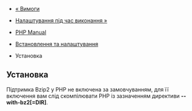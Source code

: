 - [« Вимоги](bzip2.requirements.md)
- [Налаштування під час виконання »](bzip2.configuration.md)

- [PHP Manual](index.md)
- [Встановлення та налаштування](bzip2.setup.md)
- Установка

## Установка

Підтримка Bzip2 у PHP не включена за замовчуванням, для її включення вам
слід скомпілювати PHP із зазначенням директиви **--with-bz2[=DIR]**.
